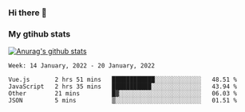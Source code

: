 ### Hi there 👋

### My gtihub stats

[![Anurag's github stats](https://github-readme-stats.vercel.app/api?username=gaozhidong)](https://github.com/gaozhidong/github-readme-stats)

<!--START_SECTION:waka-->
```text
Week: 14 January, 2022 - 20 January, 2022

Vue.js       2 hrs 51 mins   ████████████░░░░░░░░░░░░░   48.51 % 
JavaScript   2 hrs 35 mins   ███████████░░░░░░░░░░░░░░   43.94 % 
Other        21 mins         █▓░░░░░░░░░░░░░░░░░░░░░░░   06.03 % 
JSON         5 mins          ▒░░░░░░░░░░░░░░░░░░░░░░░░   01.51 % 
```
<!--END_SECTION:waka-->